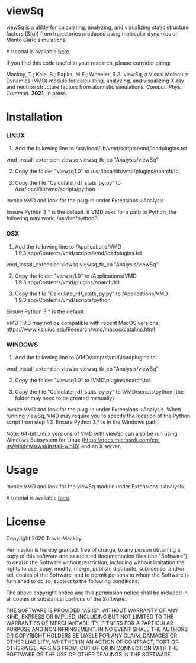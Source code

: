 viewSq
===============

viewSq is a utility for calculating, analyzing, and visualizing static structure factors (S(q)) from trajectories produced using molecular dynamics or Monte Carlo simulations.

A tutorial is available [here](https://github.com/tmackoy/viewSq/tree/master/tutorials/spce_water).

If you find this code useful in your research, please consider citing: 

Mackoy, T.; Kale, B.; Papka, M.E.; Wheeler, R.A. viewSq, a Visual Molecular Dynamics (VMD) module for calculating, analyzing, and visualizing X-ray and neutron structure factors from atomistic simulations. *Comput. Phys. Commun.* **2021**, in press.

Installation
===============
### LINUX ###


1. Add the following line to /usr/local/lib/vmd/scripts/vmd/loadplugins.tcl

vmd_install_extension viewsq      viewsq_tk_cb    "Analysis/viewSq"

2. Copy the folder "viewsq1.0" to /usr/local/lib/vmd/plugins/noarch/tcl

3. Copy the file "Calculate_rdf_stats_py.py" to /usr/local/lib/vmd/scripts/python

Invoke VMD and look for the plug-in under Extensions->Analysis. 

Ensure Python 3.* is the default. If VMD asks for a path to Python, the following may work:  /usr/bin/python3.


### OSX ###

1. Add the following line to /Applications/VMD 1.9.3.app/Contents/vmd/scripts/vmd/loadplugins.tcl

vmd_install_extension viewsq      viewsq_tk_cb    "Analysis/viewSq"

2. Copy the folder "viewsq1.0" to /Applications/VMD 1.9.3.app/Contents/vmd/plugins/noarch/tcl

3. Copy the file "Calculate_rdf_stats_py.py" to /Applications/VMD 1.9.3.app/Contents/vmd/scripts/python

Ensure Python 3.* is the default. 

VMD 1.9.3 may not be compatible with recent MacOS versions: https://www.ks.uiuc.edu/Research/vmd/macosxcatalina.html


### WINDOWS ###

1. Add the following line to \VMD\scripts\vmd\loadplugins.tcl

vmd_install_extension viewsq      viewsq_tk_cb    "Analysis/viewSq"

2. Copy the folder "viewsq1.0" to \VMD\plugins\noarch\tcl

3. Copy the file "Calculate_rdf_stats_py.py" to \VMD\scripts\python (the folder may need to be created manually)

Invoke VMD and look for the plug-in under Extensions->Analysis. When running viewSq, VMD may require you to specify the location of the Python script from step #3. Ensure Python 3.* is in the Windows path.

Note: 64-bit Linux versions of VMD with viewSq can also be run using Windows Subsystem for Linux (https://docs.microsoft.com/en-us/windows/wsl/install-win10) and an X server.


Usage
===============
Invoke VMD and look for the viewSq module under Extensions->Analysis.

A tutorial is available [here](https://github.com/tmackoy/viewSq/tree/master/tutorials/spce_water).


License
===============
Copyright 2020 Travis Mackoy

Permission is hereby granted, free of charge, to any person obtaining a copy of this software and associated documentation files (the "Software"), to deal in the Software without restriction, including without limitation the rights to use, copy, modify, merge, publish, distribute, sublicense, and/or sell copies of the Software, and to permit persons to whom the Software is furnished to do so, subject to the following conditions:

The above copyright notice and this permission notice shall be included in all copies or substantial portions of the Software.

THE SOFTWARE IS PROVIDED "AS IS", WITHOUT WARRANTY OF ANY KIND, EXPRESS OR IMPLIED, INCLUDING BUT NOT LIMITED TO THE WARRANTIES OF MERCHANTABILITY, FITNESS FOR A PARTICULAR PURPOSE AND NONINFRINGEMENT. IN NO EVENT SHALL THE AUTHORS OR COPYRIGHT HOLDERS BE LIABLE FOR ANY CLAIM, DAMAGES OR OTHER LIABILITY, WHETHER IN AN ACTION OF CONTRACT, TORT OR OTHERWISE, ARISING FROM, OUT OF OR IN CONNECTION WITH THE SOFTWARE OR THE USE OR OTHER DEALINGS IN THE SOFTWARE.

